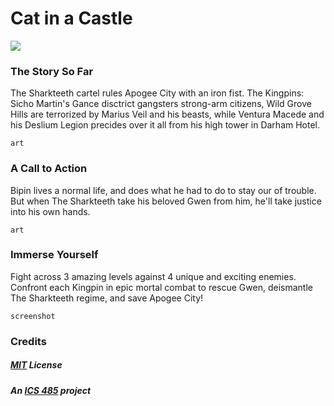 # Cat in a Castle
![](https://raw.githubusercontent.com/allthroughthenight/Cat-in-a-Castle/master/box-cover.png)

### The Story So Far
The Sharkteeth cartel rules Apogee City with an iron fist. The Kingpins: Sicho Martin's Gance disctrict gangsters strong-arm citizens, Wild Grove Hills are terrorized by Marius Veil and his beasts, while Ventura Macede and his Deslium Legion precides over it all from his high tower in Darham Hotel.
```
art
```
### A Call to Action
Bipin lives a normal life, and does what he had to do to stay our of trouble. But when The Sharkteeth take his beloved Gwen from him, he'll take justice into his own hands. 
```
art
```
### Immerse Yourself
Fight across 3 amazing levels against 4 unique and exciting enemies. Confront each Kingpin in epic mortal combat to rescue Gwen, deismantle The Sharkteeth regime, and save Apogee City!
```
screenshot
```
### Credits
##### [MIT](https://opensource.org/licenses/MIT) License
##### An [ICS 485](http://www.catalog.hawaii.edu/courses/departments/ics.htm) project
